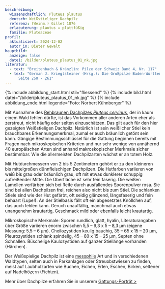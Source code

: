 ```yaml
---
beschreibung:
  wissenschaftlich: Pluteus plautus
  deutsch: Weißstieliger Dachpilz
  referenz: (Weinm.) Gillet 1876
  erlaeuterung: plautus = plattfüßig
  familie: Pluteaceae
profil:
  aktualisiert: 2024-12-02
  autor_in: Dieter Gewalt
hauptbild:
  anzeige: false
  datei: /bilder/pluteus_plautus_01_nk.jpg
literatur:
  - text: "Breitenbach & Kränzlin: Pilze der Schweiz Band 4, Nr. 117"
  - text: "German J. Krieglsteiner (Hrsg.): Die Großpilze Baden-Württembergs Band 4,
      Seite 260 - 261"
---
```

{% include abbildung_start.html stil="fliessend" %}
{% include bild.html datei="/bilder/pluteus_plautus_01_nk.jpg" %}
{% include abbildung_ende.html legende="Foto: Norbert Kühnberger" %}

Mit Ausnahme des [Rehbraunen Dachpilzes *Pluteus cervinus*](/pilze/pluteus-cervinus-rehbrauner-dachpilz), der in kaum einem Wald fehlen dürfte, ist das Vorkommen aller anderen Arten eher als zerstreut, nicht häufig oder selten einzuschätzen. Das gilt auch für den hier gezeigten Weißstieligen Dachpilz. Natürlich ist sein weißlicher Stiel kein brauchbares Erkennungsmerkmal, zumal er auch bräunlich getönt sein kann. Gängige Bestimmungsschlüssel für die Gattung beginnen bereits mit Fragen nach mikroskopischen Kriterien und nur sehr wenige von annähernd 40 europäischen Arten sind anhand makroskopischer Merkmale sicher bestimmbar. Wie die allermeisten Dachpilzarten wächst er an totem Holz.

Mit Hutdurchmessern von 2 bis 5 Zentimetern gehört er  zu den kleineren bis mittelgroßen dünnfleischigen Dachpilzen. Die Hutfarben variieren von weiß bis grau oder bräunlich grau, oft mit etwas dunklerer schuppig aufreißender Mitte. Die Oberfläche ist sehr fein faserig. Die weißen Lamellen verfärben sich bei Reife durch ausfallendes Sporenpulver rosa. Sie sind bei allen Dachpilzen frei, reichen also nicht bis zum Stiel. Die schlanken Stiele sind wie der Hut gefärbt, oft seidig glänzend, längsfaserig und fein behaart (Lupe!).  An der Stielbasis fällt oft ein abgesetztes Knöllchen auf, das auch fehlen kann. Geruch unauffällig, manchmal auch etwas unangenehm krautartig, Geschmack mild oder ebenfalls leicht krautartig.

Mikroskopische Merkmale: Sporen rundlich, glatt, hyalin, Literaturangaben über Größe variieren enorm zwischen 5,5 – 9,3 x 5 – 8,3 µm (eigene Messung: 5,5 – 6 µm). Cheilozystiden keulig bauchig, 35 – 65 x 15 – 20 µm, Pleurozystiden schlank spindelig, 45 – 80 x 15 – 25 µm, Septen ohne Schnallen. Büschelige Kaulozystiden auf ganzer Stiellänge vorhanden (Härchen).

Der Weißspielige Dachpilz ist eine [mesophile](mesophil "Glossar") Art und in verschiedenen Waldtypen, selten auch in Parkanlagen oder Streuobstwiesen zu finden, meist auf Laubholzarten wie Buchen, Eichen, Erlen, Eschen, Birken, seltener auf Nadelhözern (Fichten).

Mehr über Dachpilze erfahren Sie in unserem [Gattungs-Porträt >](/verwandt/dachpilze-pluteus)